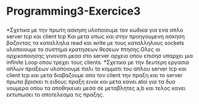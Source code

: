 # Programming3-Exercice3


#####
*Σχετικα με την πρωτη ασκηση υλοποιουμε τον κωδικα για ενα απλο server tcp και client tcp 
Και μετα οπως και στην προηγουμενη ασκηση βαζοντας τα καταλληλα read και write με τους καταλληλους sockets υλοποιουμε το συστημα κρατησεων θεσεων πτησης.Ολες οι αρχικοποιησης γινονατι μεσα στο server αρχειο οπου επισησ υπαρχει μια infinite Loop οπου τρεχει τους clients.
*Σχετικα με την δευτερη εργασια απλων πραξεων υλοποιουμε παλι το κομματι του απλου server tcp και client tcp και μετα διαβαζουμε απο τον client την πραξη και το server πρωτα βρισκει τι ειδους πραξη ειναι και μετα κανει atoi για τα δυο νουμερα οπου τα αποθηκευει μεσα σε μεταβλητες a,b και τελος κανει εκτυπωσει το αποτελεσμα τις πραξης.
